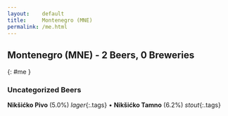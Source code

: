 ```yaml
---
layout:    default
title:     Montenegro (MNE)
permalink: /me.html
---
```


## Montenegro (MNE) - 2 Beers, 0 Breweries
{: #me }




### Uncategorized Beers

**Nikšićko Pivo** (5.0%) _lager_{:.tags}  • 
**Nikšićko Tamno** (6.2%) _stout_{:.tags} 



 

